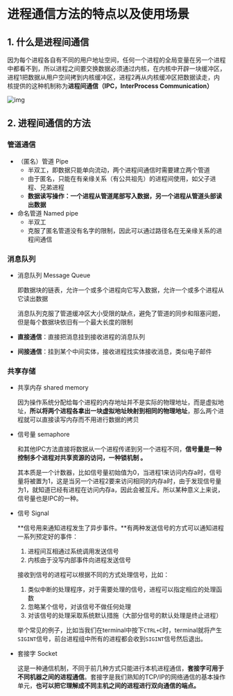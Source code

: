 # 进程通信方法的特点以及使用场景

## 1. 什么是进程间通信

因为每个进程各自有不同的用户地址空间，任何一个进程的全局变量在另一个进程中都看不到，所以进程之间要交换数据必须通过内核，在内核中开辟一块缓冲区，进程1把数据从用户空间拷到内核缓冲区，进程2再从内核缓冲区把数据读走，内核提供的这种机制称为**进程间通信（IPC，InterProcess Communication）**

![img](E:\研究生学习\Work\技术笔记\操作系统\进程通信机制.assets\68747470733a2f2f73322e617831782e636f6d2f323032302f30322f31342f316a545869712e6a7067.jfif)

## 2. 进程间通信的方法

### 管道通信

- （匿名）管道 Pipe
  - 半双工，即数据只能单向流动，两个进程间通信时需要建立两个管道
  - 由于匿名，只能在有亲缘关系（有公共祖先）的进程间使用，如父子进程、兄弟进程
  - **数据读写操作：一个进程从管道尾部写入数据，另一个进程从管道头部读出数据**
- 命名管道 Named pipe
  - 半双工
  - 克服了匿名管道没有名字的限制，因此可以通过路径名在无亲缘关系的进程间通信

### 消息队列

- 消息队列 Message Queue

  即数据块的链表，允许一个或多个进程向它写入数据，允许一个或多个进程从它读出数据

  消息队列克服了管道缓冲区大小受限的缺点，避免了管道的同步和阻塞问题，但是每个数据块依旧有一个最大长度的限制

- **直接通信**：直接把消息挂到接收进程的消息队列

- **间接通信**：挂到某个中间实体，接收进程找实体接收消息，类似电子邮件

### 共享存储

- 共享内存 shared memory

  因为操作系统分配给每个进程的内存地址并不是实际的物理地址，而是虚拟地址，**所以将两个进程各拿出一块虚拟地址映射到相同的物理地址**，那么两个进程就可以直接读写内存而不用进行数据的拷贝

- 信号量 semaphore

  和其他IPC方法直接将数据从一个进程传递到另一个进程不同，**信号量是一种控制多个进程对共享资源的访问，一种锁机制 。**

  其本质是一个计数器，比如信号量初始值为0，当进程1来访问内存a时，信号量将被置为1，这是当另一个进程2要来访问相同的内存a时，由于发现信号量为1，就知道已经有进程在访问内存a，因此会被互斥。所以某种意义上来说，信号量也是IPC的一种。

- 信号 Signal

  **信号用来通知进程发生了异步事件。**有两种发送信号的方式可以通知进程一系列预定好的事件：

  1. 进程间互相通过系统调用发送信号
  2. 内核由于没写内部事件向进程发送信号

  接收到信号的进程可以根据不同的方式处理信号，比如：

  1. 类似中断的处理程序，对于需要处理的信号，进程可以指定相应的处理函数
  2. 忽略某个信号，对该信号不做任何处理
  3. 对该信号的处理采取系统默认措施（大部分信号的默认处理是终止进程）

  举个常见的例子，比如当我们在terminal中按下`CTRL+C`时，terminal就将产生`SIGINT`信号，前台进程组中所有的进程都会收到`SIGINT`信号然后退出。

- 套接字 Socket

  这是一种通信机制，不同于前几种方式只能进行本机进程通信，**套接字可用于不同机器之间的进程通信**。套接字是我们熟知的TCP/IP的网络通信的基本操作单元，**也可以把它理解成不同主机之间的进程进行双向通信的端点。**